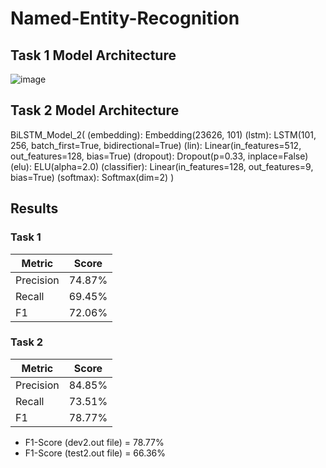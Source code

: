 # Named-Entity-Recognition

## Task 1 Model Architecture
![image](https://github.com/ayushiiamin/Named-Entity-Recognition/assets/77382840/1c91c467-b1c7-4a7c-8312-d6a9fed50e2a)


## Task 2 Model Architecture
BiLSTM_Model_2(
  (embedding): Embedding(23626, 101)
  (lstm): LSTM(101, 256, batch_first=True, bidirectional=True)
  (lin): Linear(in_features=512, out_features=128, bias=True)
  (dropout): Dropout(p=0.33, inplace=False)
  (elu): ELU(alpha=2.0)
  (classifier): Linear(in_features=128, out_features=9, bias=True)
  (softmax): Softmax(dim=2)
)

## Results

### Task 1
| Metric    | Score |
| -------- | ------- |
| Precision  | 74.87%    |
| Recall | 69.45%     |
| F1    | 72.06%    |

### Task 2
| Metric    | Score |
| -------- | ------- |
| Precision  | 84.85%    |
| Recall | 73.51%     |
| F1    | 78.77%    |

- F1-Score (dev2.out file) = 78.77%
- F1-Score (test2.out file) = 66.36%
